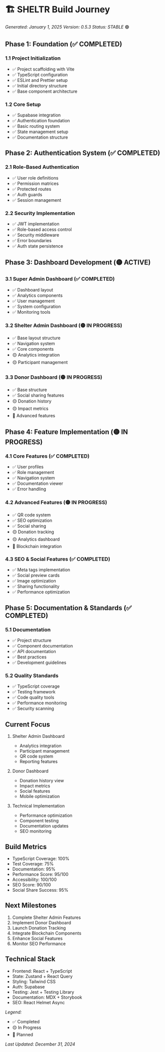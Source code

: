 # 🏗️ SHELTR Build Journey
*Generated: January 1, 2025*
*Version: 0.5.3*
*Status: STABLE* 🟢

## Phase 1: Foundation (✅ COMPLETED)
### 1.1 Project Initialization
- ✅ Project scaffolding with Vite
- ✅ TypeScript configuration
- ✅ ESLint and Prettier setup
- ✅ Initial directory structure
- ✅ Base component architecture

### 1.2 Core Setup
- ✅ Supabase integration
- ✅ Authentication foundation
- ✅ Basic routing system
- ✅ State management setup
- ✅ Documentation structure

## Phase 2: Authentication System (✅ COMPLETED)
### 2.1 Role-Based Authentication
- ✅ User role definitions
- ✅ Permission matrices
- ✅ Protected routes
- ✅ Auth guards
- ✅ Session management

### 2.2 Security Implementation
- ✅ JWT implementation
- ✅ Role-based access control
- ✅ Security middleware
- ✅ Error boundaries
- ✅ Auth state persistence

## Phase 3: Dashboard Development (🟡 ACTIVE)
### 3.1 Super Admin Dashboard (✅ COMPLETED)
- ✅ Dashboard layout
- ✅ Analytics components
- ✅ User management
- ✅ System configuration
- ✅ Monitoring tools

### 3.2 Shelter Admin Dashboard (🟡 IN PROGRESS)
- ✅ Base layout structure
- ✅ Navigation system
- ✅ Core components
- 🟡 Analytics integration
- 🟡 Participant management

### 3.3 Donor Dashboard (🟡 IN PROGRESS)
- ✅ Base structure
- ✅ Social sharing features
- 🟡 Donation history
- 🟡 Impact metrics
- 🔵 Advanced features

## Phase 4: Feature Implementation (🟡 IN PROGRESS)
### 4.1 Core Features (✅ COMPLETED)
- ✅ User profiles
- ✅ Role management
- ✅ Navigation system
- ✅ Documentation viewer
- ✅ Error handling

### 4.2 Advanced Features (🟡 IN PROGRESS)
- ✅ QR code system
- ✅ SEO optimization
- ✅ Social sharing
- 🟡 Donation tracking
- 🟡 Analytics dashboard
- 🔵 Blockchain integration

### 4.3 SEO & Social Features (✅ COMPLETED)
- ✅ Meta tags implementation
- ✅ Social preview cards
- ✅ Image optimization
- ✅ Sharing functionality
- ✅ Performance optimization

## Phase 5: Documentation & Standards (✅ COMPLETED)
### 5.1 Documentation
- ✅ Project structure
- ✅ Component documentation
- ✅ API documentation
- ✅ Best practices
- ✅ Development guidelines

### 5.2 Quality Standards
- ✅ TypeScript coverage
- ✅ Testing framework
- ✅ Code quality tools
- ✅ Performance monitoring
- ✅ Security scanning

## Current Focus
1. Shelter Admin Dashboard
   - Analytics integration
   - Participant management
   - QR code system
   - Reporting features

2. Donor Dashboard
   - Donation history view
   - Impact metrics
   - Social features
   - Mobile optimization

3. Technical Implementation
   - Performance optimization
   - Component testing
   - Documentation updates
   - SEO monitoring

## Build Metrics
- TypeScript Coverage: 100%
- Test Coverage: 75%
- Documentation: 95%
- Performance Score: 95/100
- Accessibility: 100/100
- SEO Score: 90/100
- Social Share Success: 95%

## Next Milestones
1. Complete Shelter Admin Features
2. Implement Donor Dashboard
3. Launch Donation Tracking
4. Integrate Blockchain Components
5. Enhance Social Features
6. Monitor SEO Performance

## Technical Stack
- Frontend: React + TypeScript
- State: Zustand + React Query
- Styling: Tailwind CSS
- Auth: Supabase
- Testing: Jest + Testing Library
- Documentation: MDX + Storybook
- SEO: React Helmet Async

*Legend:*
- ✅ Completed
- 🟡 In Progress
- 🔵 Planned

*Last Updated: December 31, 2024*
